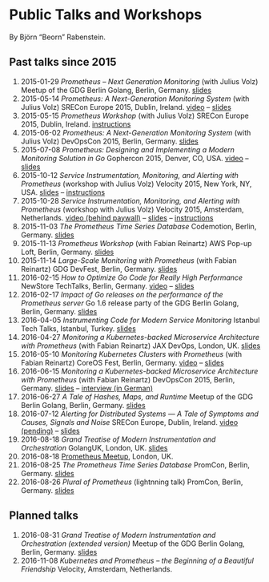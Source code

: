 # Public Talks and Workshops

By Björn “Beorn” Rabenstein.

## Past talks since 2015

1. 2015-01-29 _Prometheus – Next Generation Monitoring_ (with Julius Volz)
   Meetup of the GDG Berlin Golang, Berlin,
   Germany. [slides](https://docs.google.com/presentation/d/1bgN0PpmHZ1P7DMWCLvUD2Fd17tb_n_BWLwOX7LNJrMA/edit?usp=sharing)
1. 2015-05-14 _Prometheus: A Next-Generation Monitoring System_ (with Julius
   Volz) SRECon Europe 2015, Dublin,
   Ireland. [video](https://www.usenix.org/conference/srecon15europe/program/presentation/rabenstein)
   –
   [slides](https://docs.google.com/presentation/d/1Wokf8lWaFWPfLeTjErVeiCfBb7uhluehkEndZCj__8k/edit?usp=sharing)
1. 2015-05-15 _Prometheus Workshop_ (with Julius Volz) SRECon Europe 2015,
   Dublin, Ireland. [instructions](https://goo.gl/AdnkCw)
1. 2015-06-02 _Prometheus: A Next-Generation Monitoring System_ (with Julius
   Volz) DevOpsCon 2015, Berlin,
   Germany. [slides](https://docs.google.com/presentation/d/1opLc6hBejepHPGC7p_0MDOjgyYfMRMkmk3wSXjJW-ME/edit?usp=sharing)
1. 2015-07-08 _Prometheus: Designing and Implementing a Modern Monitoring
   Solution in Go_ Gophercon 2015, Denver, CO,
   USA. [video](https://www.youtube.com/watch?v=1V7eJ0jN8-E) –
   [slides](https://docs.google.com/presentation/d/1T_wdd2KGOPEBhHN6ubendIi87RhtadHOOSAwK0M-Exs/edit?usp=sharing)
1. 2015-10-12 _Service Instrumentation, Monitoring, and Alerting with
   Prometheus_ (workshop with Julius Volz) Velocity 2015, New York, NY,
   USA. [slides](https://docs.google.com/presentation/d/1TyWHb1Ia7PiMNmdhDTr3Lma9qyIWm4M-JM5DuQpV168/edit?usp=sharing)
   – [instructions](https://github.com/juliusv/prometheus_workshop)
1. 2015-10-28 _Service Instrumentation, Monitoring, and Alerting with
   Prometheus_ (workshop with Julius Volz) Velocity 2015, Amsterdam,
   Netherlands. [video (behind paywall)](https://player.oreilly.com/videos/9781491928042)
   –
   [slides](https://docs.google.com/presentation/d/1TyWHb1Ia7PiMNmdhDTr3Lma9qyIWm4M-JM5DuQpV168/edit?usp=sharing)
   – [instructions](https://github.com/juliusv/prometheus_workshop)
1. 2015-11-03 _The Prometheus Time Series Database_ Codemotion, Berlin,
   Germany. [slides](https://docs.google.com/presentation/d/1lErYXD6g81pcwkNNQY06liIREjuUa85LDiBzhyttqLs/edit?usp=sharing)
1. 2015-11-13 _Prometheus Workshop_ (with Fabian Reinartz) AWS Pop-up Loft,
   Berlin, Germany. [slides](https://docs.google.com/presentation/d/1xjkFsIV-wlwUx4mU7I6Z1534-dePX15XjBCLXzNFT-o/edit?usp=sharing)
1. 2015-11-14 _Large-Scale Monitoring with Prometheus_ (with Fabian Reinartz)
   GDG DevFest, Berlin,
   Germany. [slides](https://docs.google.com/presentation/d/1bCh52rQR5fUSvTWOVPv5OYwzF3QWQ4opzgsJHy2C4rw/edit?usp=sharing)
1. 2016-02-15 _How to Optimize Go Code for Really High Performance_ NewStore
   TechTalks, Berlin,
   Germany. [video](https://www.youtube.com/watch?v=ZuQcbqYK0BY) –
   [slides](https://docs.google.com/presentation/d/1Zu0BdbhMRar7ycEwDi8jepGokTXTDXlKFf7C13tusuI/edit?usp=sharing)
1. 2016-02-17 _Impact of Go releases on the performance of the Prometheus
   server_ Go 1.6 release party of the GDG Berlin Golang, Berlin,
   Germany. [slides](https://docs.google.com/presentation/d/1qZlving4s726VWNfKBDDiWlQwOtM12_Pg7DK7VDJIxQ/edit?usp=sharing)
1. 2016-04-05 _Instrumenting Code for Modern Service Monitoring_ Istanbul Tech
   Talks, Istanbul, Turkey. [slides](https://docs.google.com/presentation/d/1zk7YDR1r4FqjrP7Z69Vk0H4uWiALOorjfFtUMuA3rdc/edit?usp=sharing)
1. 2016-04-27 _Monitoring a Kubernetes-backed Microservice Architecture with
   Prometheus_ (with Fabian Reinartz) JAX DevOps, London,
   UK. [slides](https://docs.google.com/presentation/d/12kdCqW0w1uNE81BXV79LTlWyBhuCzbi9yHr1zS8RUi4/edit?usp=sharing)
1. 2016-05-10 _Monitoring Kubernetes Clusters with Prometheus_ (with Fabian
   Reinartz) CoreOS Fest, Berlin,
   Germany. [video](https://www.youtube.com/watch?v=8bIxBtJQBzQ) – [slides](https://docs.google.com/presentation/d/1UgwbdB-cDqxBmjVQj4sSVQ5rNCL-M-F0l7Uy-hiy00Q/edit?usp=sharing)
1. 2016-06-15 _Monitoring a Kubernetes-backed Microservice Architecture with
   Prometheus_ (with Fabian Reinartz) DevOpsCon 2015, Berlin,
   Germany. [slides](https://docs.google.com/presentation/d/1D-enDvx66pV0uHP2_5ey5-XSu9mZqVym3MukHz-Q8J8/edit?usp=sharing) – [interview (in German)](https://jaxenter.de/microservices-interview-soundcloud-43191)
1. 2016-06-27 _A Tale of Hashes, Maps, and Runtime_ Meetup of the GDG Berlin
   Golang, Berlin,
   Germany. [slides](https://docs.google.com/presentation/d/1zGtJFPd1PaJ-dMB_b_RtjyFLLeEtrG2UaZhUEQYXcAs/edit?usp=sharing)
1. 2016-07-12 _Alerting for Distributed Systems — A Tale of Symptoms and
   Causes, Signals and Noise_ SRECon Europe, Dublin,
   Ireland. [video (pending)](https://www.usenix.org/conference/srecon16europe/program/presentation/rabenstein) – [slides](https://docs.google.com/presentation/d/1vtmOfrVbIYdc-IctePjF6-4hQd9VyN21ZDylQeFWlpA/edit?usp=sharing)
1. 2016-08-18 _Grand Treatise of Modern Instrumentation and Orchestration_
   GolangUK, London, UK. [slides](https://docs.google.com/a/soundcloud.com/presentation/d/1GjpaIoS5VxmS5SwUAp7zH3aq6v8dGWutofLvJEdmcOw/edit?usp=sharing)
1. 2016-08-18 [Prometheus Meetup](http://www.meetup.com/Prometheus-London/events/232832512/), London, UK.
1. 2016-08-25 _The Prometheus Time Series Database_ PromCon, Berlin,
   Germany. [slides](https://docs.google.com/presentation/d/1TMvzwdaS8Vw9MtscI9ehDyiMngII8iB_Z5D4QW4U4ho/edit?usp=sharing)
1. 2016-08-26 _Plural of Prometheus_ (lightnning talk) PromCon, Berlin,
   Germany. [slides](https://docs.google.com/presentation/d/1-Bp7wcUmj6WHCBNLK75nnaX7iwE-8LnobB5a_mrY644/edit?usp=sharing)

## Planned talks 

1. 2016-08-31 _Grand Treatise of Modern Instrumentation and Orchestration
   (extended version)_ Meetup of the GDG Berlin Golang, Berlin,
   Germany. [slides](https://docs.google.com/a/soundcloud.com/presentation/d/1GjpaIoS5VxmS5SwUAp7zH3aq6v8dGWutofLvJEdmcOw/edit?usp=sharing)
1. 2016-11-08 _Kubernetes and Prometheus – the Beginning of a Beautiful
   Friendship_ Velocity, Amsterdam, Netherlands.
